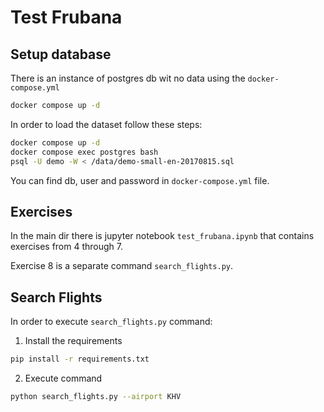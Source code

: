 # Test Frubana

## Setup database
There is an instance of postgres db wit no data using the `docker-compose.yml`

```bash
docker compose up -d
```

In order to load the dataset follow these steps:

```bash
docker compose up -d
docker compose exec postgres bash
psql -U demo -W < /data/demo-small-en-20170815.sql
```

You can find db, user and password in `docker-compose.yml` file.

## Exercises
In the main dir there is jupyter notebook `test_frubana.ipynb` that contains exercises from 4 through 7.

Exercise 8 is a separate command `search_flights.py`.

## Search Flights
In order to execute `search_flights.py` command:

1. Install the requirements
```bash
pip install -r requirements.txt 
```

2. Execute command
```bash
python search_flights.py --airport KHV
```
